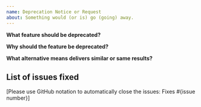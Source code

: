 ```yaml
---
name: Deprecation Notice or Request
about: Something would (or is) go (going) away.
---
```


**What feature should be deprecated?**

**Why should the feature be deprecated?**

**What alternative means delivers similar or same results?**

## List of issues fixed

[Please use GitHub notation to automatically close the issues: Fixes #{issue number}]
